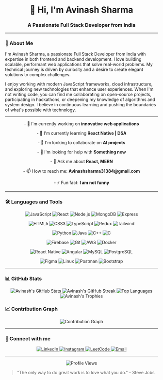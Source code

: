 # <div align="center">👋 Hi, I'm Avinash Sharma</div>

<div align="center">
  <h3>A Passionate Full Stack Developer from India</h3>
</div>

---

### 🚀 About Me

I'm Avinash Sharma, a passionate Full Stack Developer from India with expertise in both frontend and backend development. I love building scalable, performant web applications that solve real-world problems. My technical journey is driven by curiosity and a desire to create elegant solutions to complex challenges.

I enjoy working with modern JavaScript frameworks, cloud infrastructure, and exploring new technologies that enhance user experiences. When I'm not writing code, you can find me collaborating on open-source projects, participating in hackathons, or deepening my knowledge of algorithms and system design. I believe in continuous learning and pushing the boundaries of what's possible with technology.

---

<div align="center">
  <p>- 🔭 I'm currently working on <strong>innovative web applications</strong></p>
  <p>- 🌱 I'm currently learning <strong>React Native | DSA</strong></p>
  <p>- 👯 I'm looking to collaborate on <strong>AI projects</strong></p>
  <p>- 🤝 I'm looking for help with <strong>Something new</strong></p>
  <p>- 💬 Ask me about <strong>React, MERN</strong></p>
  <p>- 📫 How to reach me: <strong>Avinashsharma31384@gmail.com</strong></p>
  <p>- ⚡ Fun fact: <strong>I am not funny</strong></p>
</div>

---

### 🛠️ Languages and Tools

<div align="center">
  
  ![JavaScript](https://img.shields.io/badge/-JavaScript-F7DF1E?style=for-the-badge&logo=javascript&logoColor=black)
  ![React](https://img.shields.io/badge/-React-61DAFB?style=for-the-badge&logo=react&logoColor=black)
  ![Node.js](https://img.shields.io/badge/-Node.js-339933?style=for-the-badge&logo=node.js&logoColor=white)
  ![MongoDB](https://img.shields.io/badge/-MongoDB-47A248?style=for-the-badge&logo=mongodb&logoColor=white)
  ![Express](https://img.shields.io/badge/-Express-000000?style=for-the-badge&logo=express&logoColor=white)
  
  ![HTML5](https://img.shields.io/badge/-HTML5-E34F26?style=for-the-badge&logo=html5&logoColor=white)
  ![CSS3](https://img.shields.io/badge/-CSS3-1572B6?style=for-the-badge&logo=css3&logoColor=white)
  ![TypeScript](https://img.shields.io/badge/-TypeScript-3178C6?style=for-the-badge&logo=typescript&logoColor=white)
  ![Redux](https://img.shields.io/badge/-Redux-764ABC?style=for-the-badge&logo=redux&logoColor=white)
  ![Tailwind](https://img.shields.io/badge/-Tailwind-38B2AC?style=for-the-badge&logo=tailwind-css&logoColor=white)
  
  ![Python](https://img.shields.io/badge/-Python-3776AB?style=for-the-badge&logo=python&logoColor=white)
  ![Java](https://img.shields.io/badge/-Java-007396?style=for-the-badge&logo=java&logoColor=white)
  ![C++](https://img.shields.io/badge/-C++-00599C?style=for-the-badge&logo=c%2B%2B&logoColor=white)
  ![C](https://img.shields.io/badge/-C-A8B9CC?style=for-the-badge&logo=c&logoColor=black)
  
  ![Firebase](https://img.shields.io/badge/-Firebase-FFCA28?style=for-the-badge&logo=firebase&logoColor=black)
  ![Git](https://img.shields.io/badge/-Git-F05032?style=for-the-badge&logo=git&logoColor=white)
  ![AWS](https://img.shields.io/badge/-AWS-232F3E?style=for-the-badge&logo=amazon-aws&logoColor=white)
  ![Docker](https://img.shields.io/badge/-Docker-2496ED?style=for-the-badge&logo=docker&logoColor=white)
  
  ![React Native](https://img.shields.io/badge/-React_Native-61DAFB?style=for-the-badge&logo=react&logoColor=black)
  ![Angular](https://img.shields.io/badge/-Angular-DD0031?style=for-the-badge&logo=angular&logoColor=white)
  ![MySQL](https://img.shields.io/badge/-MySQL-4479A1?style=for-the-badge&logo=mysql&logoColor=white)
  ![PostgreSQL](https://img.shields.io/badge/-PostgreSQL-336791?style=for-the-badge&logo=postgresql&logoColor=white)
  
  ![Figma](https://img.shields.io/badge/-Figma-F24E1E?style=for-the-badge&logo=figma&logoColor=white)
  ![Linux](https://img.shields.io/badge/-Linux-FCC624?style=for-the-badge&logo=linux&logoColor=black)
  ![Postman](https://img.shields.io/badge/-Postman-FF6C37?style=for-the-badge&logo=postman&logoColor=white)
  ![Bootstrap](https://img.shields.io/badge/-Bootstrap-7952B3?style=for-the-badge&logo=bootstrap&logoColor=white)

</div>

---

### 📊 GitHub Stats

<div align="center">
  <img src="https://github-readme-stats.vercel.app/api?username=Avinashsharma01&show_icons=true&theme=radical" alt="Avinash's GitHub Stats" />
  
  <img src="https://github-readme-streak-stats.herokuapp.com/?user=Avinashsharma01&theme=radical" alt="Avinash's GitHub Streak" />
  
  <img src="https://github-readme-stats.vercel.app/api/top-langs/?username=Avinashsharma01&layout=compact&theme=radical" alt="Top Languages" />
  
  <img src="https://github-profile-trophy.vercel.app/?username=Avinashsharma01&theme=radical&row=1" alt="Avinash's Trophies" />
</div>

### 📈 Contribution Graph

<div align="center">
  <img src="https://activity-graph.herokuapp.com/graph?username=Avinashsharma01&theme=react-dark" alt="Contribution Graph" />
</div>

---

### 🔗 Connect with me

<div align="center">
  <a href="https://linkedin.com/in/avinash-sharma-1a4251244/" target="_blank">
    <img src="https://img.shields.io/badge/-LinkedIn-0077B5?style=for-the-badge&logo=linkedin&logoColor=white" alt="LinkedIn"/>
  </a>
  <a href="https://instagram.com/avinash_sharma01010/" target="_blank">
    <img src="https://img.shields.io/badge/-Instagram-E4405F?style=for-the-badge&logo=instagram&logoColor=white" alt="Instagram"/>
  </a>
  <a href="https://www.leetcode.com/avinash_sharma01010/" target="_blank">
    <img src="https://img.shields.io/badge/-LeetCode-FFA116?style=for-the-badge&logo=leetcode&logoColor=black" alt="LeetCode"/>
  </a>
  <a href="mailto:Avinashsharma31384@gmail.com">
    <img src="https://img.shields.io/badge/-Email-D14836?style=for-the-badge&logo=gmail&logoColor=white" alt="Email"/>
  </a>
</div>

---

<div align="center">
  <img src="https://komarev.com/ghpvc/?username=Avinashsharma01&color=blueviolet&style=for-the-badge" alt="Profile Views" />
</div>

> "The only way to do great work is to love what you do." – Steve Jobs
